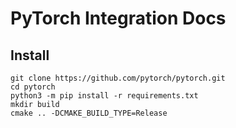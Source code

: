 # PyTorch Integration Docs

## Install

```
git clone https://github.com/pytorch/pytorch.git
cd pytorch
python3 -m pip install -r requirements.txt
mkdir build
cmake .. -DCMAKE_BUILD_TYPE=Release
```
